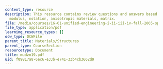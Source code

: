 ```yaml
---
content_type: resource
description: This resource contains review questions and answers based on Young's
  modulus, notation, anisotropic materials, matrix.
file: /media/courses/16-01-unified-engineering-i-ii-iii-iv-fall-2005-spring-2006/f09817a86ec6e33be74133b4cb3662d9_mudzm19.pdf
file_type: application/pdf
learning_resource_types: []
ocw_type: OCWFile
parent_title: Materials/Structures
parent_type: CourseSection
resourcetype: Document
title: mudzm19.pdf
uid: f09817a8-6ec6-e33b-e741-33b4cb3662d9
---
```

